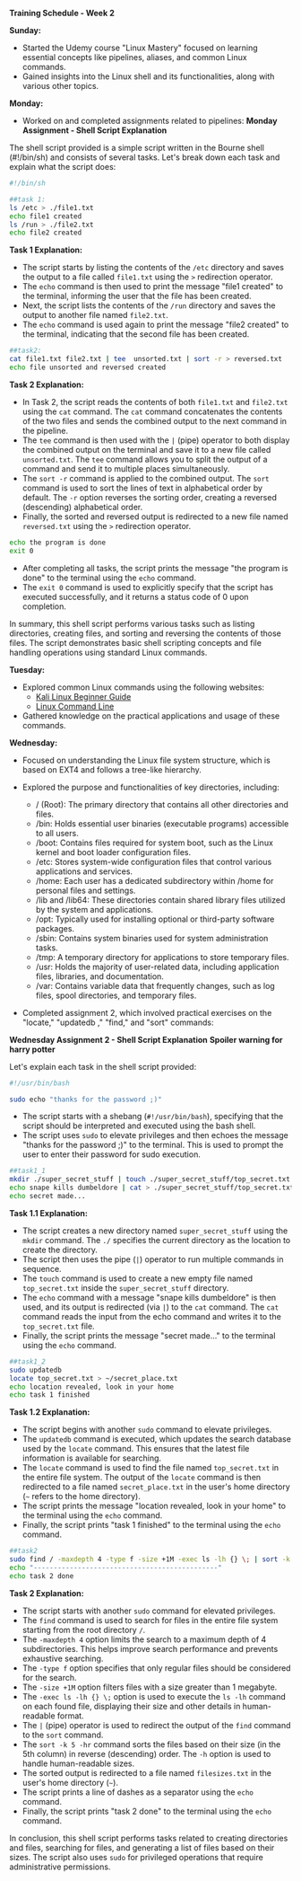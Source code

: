 


**Training Schedule - Week 2**

**Sunday:**
- Started the Udemy course "Linux Mastery" focused on learning essential concepts like pipelines, aliases, and common Linux commands.
- Gained insights into the Linux shell and its functionalities, along with various other topics.

**Monday:**
- Worked on and completed assignments related to pipelines:
**Monday Assignment - Shell Script Explanation**

The shell script provided is a simple script written in the Bourne shell (#!/bin/sh) and consists of several tasks. Let's break down each task and explain what the script does:

```bash
#!/bin/sh

##task 1:
ls /etc > ./file1.txt
echo file1 created
ls /run > ./file2.txt
echo file2 created
```

**Task 1 Explanation:**
- The script starts by listing the contents of the `/etc` directory and saves the output to a file called `file1.txt` using the `>` redirection operator.
- The `echo` command is then used to print the message "file1 created" to the terminal, informing the user that the file has been created.
- Next, the script lists the contents of the `/run` directory and saves the output to another file named `file2.txt`.
- The `echo` command is used again to print the message "file2 created" to the terminal, indicating that the second file has been created.

```bash
##task2:
cat file1.txt file2.txt | tee  unsorted.txt | sort -r > reversed.txt
echo file unsorted and reversed created
```

**Task 2 Explanation:**
- In Task 2, the script reads the contents of both `file1.txt` and `file2.txt` using the `cat` command. The `cat` command concatenates the contents of the two files and sends the combined output to the next command in the pipeline.
- The `tee` command is then used with the `|` (pipe) operator to both display the combined output on the terminal and save it to a new file called `unsorted.txt`. The `tee` command allows you to split the output of a command and send it to multiple places simultaneously.
- The `sort -r` command is applied to the combined output. The `sort` command is used to sort the lines of text in alphabetical order by default. The `-r` option reverses the sorting order, creating a reversed (descending) alphabetical order.
- Finally, the sorted and reversed output is redirected to a new file named `reversed.txt` using the `>` redirection operator.

```bash
echo the program is done
exit 0
```

- After completing all tasks, the script prints the message "the program is done" to the terminal using the `echo` command.
- The `exit 0` command is used to explicitly specify that the script has executed successfully, and it returns a status code of 0 upon completion.

In summary, this shell script performs various tasks such as listing directories, creating files, and sorting and reversing the contents of those files. The script demonstrates basic shell scripting concepts and file handling operations using standard Linux commands.


**Tuesday:**
- Explored common Linux commands using the following websites:
  - [Kali Linux Beginner Guide](https://linuxhint.com/kali_linux_-beginner_guide/)
  - [Linux Command Line](https://infinite.education/view/TpiRKhW9K0aIKJo2pwvq9mPL?new&e=xdkXxYqQmhyJTYQNzHBwqWrR)
- Gathered knowledge on the practical applications and usage of these commands.

**Wednesday:**
- Focused on understanding the Linux file system structure, which is based on EXT4 and follows a tree-like hierarchy.
- Explored the purpose and functionalities of key directories, including:
  - / (Root): The primary directory that contains all other directories and files.
  - /bin: Holds essential user binaries (executable programs) accessible to all users.
  - /boot: Contains files required for system boot, such as the Linux kernel and boot loader configuration files.
  - /etc: Stores system-wide configuration files that control various applications and services.
  - /home: Each user has a dedicated subdirectory within /home for personal files and settings.
  - /lib and /lib64: These directories contain shared library files utilized by the system and applications.
  - /opt: Typically used for installing optional or third-party software packages.
  - /sbin: Contains system binaries used for system administration tasks.
  - /tmp: A temporary directory for applications to store temporary files.
  - /usr: Holds the majority of user-related data, including application files, libraries, and documentation.
  - /var: Contains variable data that frequently changes, such as log files, spool directories, and temporary files.
  
- Completed assignment 2, which involved practical exercises on the "locate," "updatedb ," "find," and "sort" commands:
  
**Wednesday Assignment 2 - Shell Script Explanation**
**Spoiler warning for harry potter**

Let's explain each task in the shell script provided:

```bash
#!/usr/bin/bash

sudo echo "thanks for the password ;)"
```

- The script starts with a shebang (`#!/usr/bin/bash`), specifying that the script should be interpreted and executed using the bash shell.
- The script uses `sudo` to elevate privileges and then echoes the message "thanks for the password ;)" to the terminal. This is used to prompt the user to enter their password for sudo execution.

```bash
##task1_1
mkdir ./super_secret_stuff | touch ./super_secret_stuff/top_secret.txt
echo snape kills dumbeldore | cat > ./super_secret_stuff/top_secret.txt
echo secret made...
```

**Task 1.1 Explanation:**
- The script creates a new directory named `super_secret_stuff` using the `mkdir` command. The `./` specifies the current directory as the location to create the directory.
- The script then uses the pipe (`|`) operator to run multiple commands in sequence.
- The `touch` command is used to create a new empty file named `top_secret.txt` inside the `super_secret_stuff` directory.
- The `echo` command with a message "snape kills dumbeldore" is then used, and its output is redirected (via `|`) to the `cat` command. The `cat` command reads the input from the echo command and writes it to the `top_secret.txt` file.
- Finally, the script prints the message "secret made..." to the terminal using the `echo` command.

```bash
##task1_2
sudo updatedb
locate top_secret.txt > ~/secret_place.txt
echo location revealed, look in your home
echo task 1 finished
```

**Task 1.2 Explanation:**
- The script begins with another `sudo` command to elevate privileges.
- The `updatedb` command is executed, which updates the search database used by the `locate` command. This ensures that the latest file information is available for searching.
- The `locate` command is used to find the file named `top_secret.txt` in the entire file system. The output of the `locate` command is then redirected to a file named `secret_place.txt` in the user's home directory (`~` refers to the home directory).
- The script prints the message "location revealed, look in your home" to the terminal using the `echo` command.
- Finally, the script prints "task 1 finished" to the terminal using the `echo` command.

```bash
##task2
sudo find / -maxdepth 4 -type f -size +1M -exec ls -lh {} \; | sort -k 5 -hr > ~/filesizes.txt
echo "----------------------------------------------"
echo task 2 done
```

**Task 2 Explanation:**
- The script starts with another `sudo` command for elevated privileges.
- The `find` command is used to search for files in the entire file system starting from the root directory `/`.
- The `-maxdepth 4` option limits the search to a maximum depth of 4 subdirectories. This helps improve search performance and prevents exhaustive searching.
- The `-type f` option specifies that only regular files should be considered for the search.
- The `-size +1M` option filters files with a size greater than 1 megabyte.
- The `-exec ls -lh {} \;` option is used to execute the `ls -lh` command on each found file, displaying their size and other details in human-readable format.
- The `|` (pipe) operator is used to redirect the output of the `find` command to the `sort` command.
- The `sort -k 5 -hr` command sorts the files based on their size (in the 5th column) in reverse (descending) order. The `-h` option is used to handle human-readable sizes.
- The sorted output is redirected to a file named `filesizes.txt` in the user's home directory (`~`).
- The script prints a line of dashes as a separator using the `echo` command.
- Finally, the script prints "task 2 done" to the terminal using the `echo` command.

In conclusion, this shell script performs tasks related to creating directories and files, searching for files, and generating a list of files based on their sizes. The script also uses `sudo` for privileged operations that require administrative permissions.
